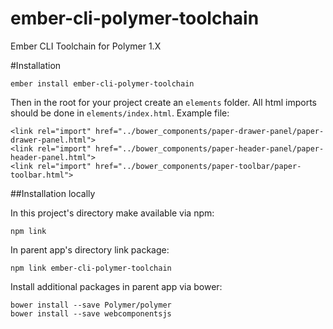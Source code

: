# ember-cli-polymer-toolchain
Ember CLI Toolchain for Polymer 1.X

#Installation

```
ember install ember-cli-polymer-toolchain
```

Then in the root for your project create an ```elements``` folder. All html imports
should be done in ```elements/index.html```. Example file:

```
<link rel="import" href="../bower_components/paper-drawer-panel/paper-drawer-panel.html">
<link rel="import" href="../bower_components/paper-header-panel/paper-header-panel.html">
<link rel="import" href="../bower_components/paper-toolbar/paper-toolbar.html">
```

##Installation locally

In this project's directory make available via npm:
```
npm link
```

In parent app's directory link package:
```
npm link ember-cli-polymer-toolchain
```

Install additional packages in parent app via bower:
```
bower install --save Polymer/polymer
bower install --save webcomponentsjs
```
